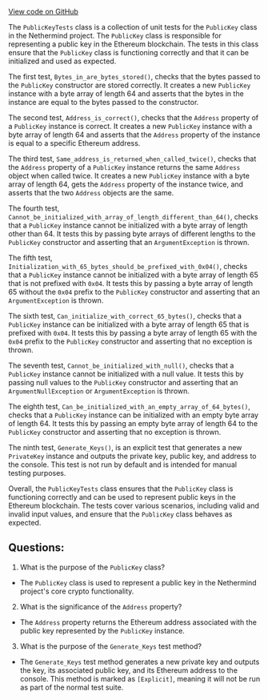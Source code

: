 [View code on GitHub](https://github.com/nethermindeth/nethermind/Nethermind.Core.Test/PublicKeyTests.cs)

The `PublicKeyTests` class is a collection of unit tests for the `PublicKey` class in the Nethermind project. The `PublicKey` class is responsible for representing a public key in the Ethereum blockchain. The tests in this class ensure that the `PublicKey` class is functioning correctly and that it can be initialized and used as expected.

The first test, `Bytes_in_are_bytes_stored()`, checks that the bytes passed to the `PublicKey` constructor are stored correctly. It creates a new `PublicKey` instance with a byte array of length 64 and asserts that the bytes in the instance are equal to the bytes passed to the constructor.

The second test, `Address_is_correct()`, checks that the `Address` property of a `PublicKey` instance is correct. It creates a new `PublicKey` instance with a byte array of length 64 and asserts that the `Address` property of the instance is equal to a specific Ethereum address.

The third test, `Same_address_is_returned_when_called_twice()`, checks that the `Address` property of a `PublicKey` instance returns the same `Address` object when called twice. It creates a new `PublicKey` instance with a byte array of length 64, gets the `Address` property of the instance twice, and asserts that the two `Address` objects are the same.

The fourth test, `Cannot_be_initialized_with_array_of_length_different_than_64()`, checks that a `PublicKey` instance cannot be initialized with a byte array of length other than 64. It tests this by passing byte arrays of different lengths to the `PublicKey` constructor and asserting that an `ArgumentException` is thrown.

The fifth test, `Initialization_with_65_bytes_should_be_prefixed_with_0x04()`, checks that a `PublicKey` instance cannot be initialized with a byte array of length 65 that is not prefixed with `0x04`. It tests this by passing a byte array of length 65 without the `0x04` prefix to the `PublicKey` constructor and asserting that an `ArgumentException` is thrown.

The sixth test, `Can_initialize_with_correct_65_bytes()`, checks that a `PublicKey` instance can be initialized with a byte array of length 65 that is prefixed with `0x04`. It tests this by passing a byte array of length 65 with the `0x04` prefix to the `PublicKey` constructor and asserting that no exception is thrown.

The seventh test, `Cannot_be_initialized_with_null()`, checks that a `PublicKey` instance cannot be initialized with a null value. It tests this by passing null values to the `PublicKey` constructor and asserting that an `ArgumentNullException` or `ArgumentException` is thrown.

The eighth test, `Can_be_initialized_with_an_empty_array_of_64_bytes()`, checks that a `PublicKey` instance can be initialized with an empty byte array of length 64. It tests this by passing an empty byte array of length 64 to the `PublicKey` constructor and asserting that no exception is thrown.

The ninth test, `Generate_Keys()`, is an explicit test that generates a new `PrivateKey` instance and outputs the private key, public key, and address to the console. This test is not run by default and is intended for manual testing purposes.

Overall, the `PublicKeyTests` class ensures that the `PublicKey` class is functioning correctly and can be used to represent public keys in the Ethereum blockchain. The tests cover various scenarios, including valid and invalid input values, and ensure that the `PublicKey` class behaves as expected.
## Questions: 
 1. What is the purpose of the `PublicKey` class?
- The `PublicKey` class is used to represent a public key in the Nethermind project's core crypto functionality.

2. What is the significance of the `Address` property?
- The `Address` property returns the Ethereum address associated with the public key represented by the `PublicKey` instance.

3. What is the purpose of the `Generate_Keys` test method?
- The `Generate_Keys` test method generates a new private key and outputs the key, its associated public key, and its Ethereum address to the console. This method is marked as `[Explicit]`, meaning it will not be run as part of the normal test suite.
